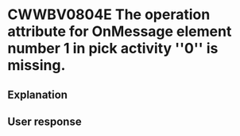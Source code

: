 # CWWBV0804E The operation attribute for OnMessage element number 1 in pick activity ''0'' is missing.

## Explanation

## User response